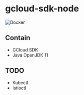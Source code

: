 # gcloud-sdk-node
![Docker](https://github.com/cakhanif/gcloud-sdk-node/workflows/Docker/badge.svg)

## Contain
* GCloud SDK
* Java OpenJDK 11

## TODO
* Kubectl
* Istioctl
